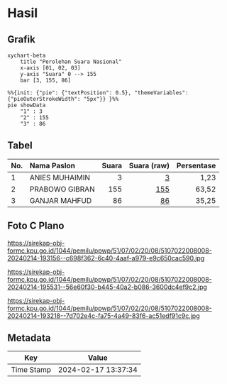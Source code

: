 # Hasil

## Grafik

```mermaid
xychart-beta
    title "Perolehan Suara Nasional"
    x-axis [01, 02, 03]
    y-axis "Suara" 0 --> 155
    bar [3, 155, 86]
```

```mermaid
%%{init: {"pie": {"textPosition": 0.5}, "themeVariables": {"pieOuterStrokeWidth": "5px"}} }%%
pie showData
    "1" : 3
    "2" : 155
    "3" : 86
```

## Tabel

| No. | Nama Paslon    | Suara | Suara (raw) | Persentase |
|:--- |:-------------- | -----:| -----------:| ----------:|
| 1   | ANIES MUHAIMIN | 3     | [3][p-1]    | 1,23       |
| 2   | PRABOWO GIBRAN | 155   | [155][p-2]  | 63,52      |
| 3   | GANJAR MAHFUD  | 86    | [86][p-3]   | 35,25      |


[p-1]: https://github.com/gigit-pemilu/pemilu-2024/blob/main/pilpres/hitung-suara/sub/51-bali/sub/07-karangasem/sub/02-sidemen/sub/2008-kertha-buana/sub/008-tps/sub/paslon-1.txt
[p-2]: https://github.com/gigit-pemilu/pemilu-2024/blob/main/pilpres/hitung-suara/sub/51-bali/sub/07-karangasem/sub/02-sidemen/sub/2008-kertha-buana/sub/008-tps/sub/paslon-2.txt
[p-3]: https://github.com/gigit-pemilu/pemilu-2024/blob/main/pilpres/hitung-suara/sub/51-bali/sub/07-karangasem/sub/02-sidemen/sub/2008-kertha-buana/sub/008-tps/sub/paslon-3.txt

## Foto C Plano

https://sirekap-obj-formc.kpu.go.id/1044/pemilu/ppwp/51/07/02/20/08/5107022008008-20240214-193156--c698f362-6c40-4aaf-a979-e9c650cac590.jpg

https://sirekap-obj-formc.kpu.go.id/1044/pemilu/ppwp/51/07/02/20/08/5107022008008-20240214-195531--56e60f30-b445-40a2-b086-3600dc4ef9c2.jpg

https://sirekap-obj-formc.kpu.go.id/1044/pemilu/ppwp/51/07/02/20/08/5107022008008-20240214-193218--7d702e4c-fa75-4a49-83f6-ac51edf91c9c.jpg


## Metadata

| Key        | Value               |
| ---------- | ------------------- |
| Time Stamp | 2024-02-17 13:37:34 |




